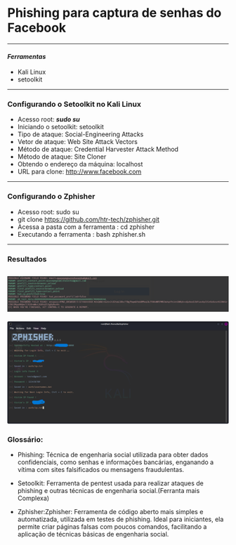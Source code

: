 # Phishing para captura de senhas do Facebook
---
#### *Ferramentas*
- Kali Linux
- setoolkit
----
### Configurando o Setoolkit no Kali Linux
- Acesso root: ***sudo su***
- Iniciando o setoolkit: setoolkit
- Tipo de ataque: Social-Engineering Attacks
- Vetor de ataque: Web Site Attack Vectors
- Método de ataque: Credential Harvester Attack Method 
- Método de ataque: Site Cloner
- Obtendo o endereço da máquina: localhost
- URL para clone: http://www.facebook.com
---
### Configurando o Zphisher
- Acesso root: sudo su
- git clone https://github.com/htr-tech/zphisher.git
- Acessa a pasta com a ferramenta : cd zphisher
- Executando a ferramenta : bash zphisher.sh
----
### Resultados 
![Captura de Tela](Screenshot_2025-05-07_15-03-39.png)
----
![Captura de Tela](Screenshot_2025-05-16_15-41-33.png)
### Glossário:
- Phishing: Técnica de engenharia social utilizada para obter dados confidenciais, como senhas e informações bancárias, enganando a vítima com sites falsificados ou mensagens fraudulentas.

- Setoolkit: Ferramenta de pentest usada para realizar ataques de phishing e outras técnicas de engenharia social.(Ferranta mais Complexa)

- Zphisher:Zphisher: Ferramenta de código aberto mais simples e automatizada, utilizada em testes de phishing. Ideal para iniciantes, ela permite criar páginas falsas com poucos comandos, facilitando a aplicação de técnicas básicas de engenharia social.